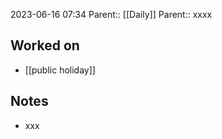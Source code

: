 2023-06-16 07:34
Parent:: [[Daily]] 
Parent:: xxxx






## Worked on

- [[public holiday]]

## Notes

- xxx





